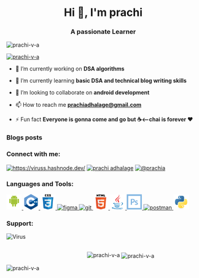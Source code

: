 <h1 align="center">Hi 👋, I'm prachi</h1>
<h3 align="center">A passionate Learner</h3>

<p align="left"> <img src="https://komarev.com/ghpvc/?username=prachi-v-a&label=Profile%20views&color=0e75b6&style=flat" alt="prachi-v-a" /> </p>

<p align="left"> <a href="https://github.com/ryo-ma/github-profile-trophy"><img src="https://github-profile-trophy.vercel.app/?username=prachi-v-a" alt="prachi-v-a" /></a> </p>

- 🔭 I’m currently working on **DSA algorithms**

- 🌱 I’m currently learning **basic DSA and technical blog writing skills**

- 👯 I’m looking to collaborate on **android development**

- 📫 How to reach me **prachiadhalage@gmail.com**

- ⚡ Fun fact **Everyone is gonna come and go but ☕<--chai is forever ❤**

### Blogs posts
<!-- BLOG-POST-LIST:START -->
<!-- BLOG-POST-LIST:END -->

<h3 align="left">Connect with me:</h3>
<p align="left">
<a href="https://dev.to/https://viruss.hashnode.dev/" target="blank"><img align="center" src="https://raw.githubusercontent.com/rahuldkjain/github-profile-readme-generator/master/src/images/icons/Social/devto.svg" alt="https://viruss.hashnode.dev/" height="30" width="40" /></a>
<a href="https://linkedin.com/in/prachi adhalage" target="blank"><img align="center" src="https://raw.githubusercontent.com/rahuldkjain/github-profile-readme-generator/master/src/images/icons/Social/linked-in-alt.svg" alt="prachi adhalage" height="30" width="40" /></a>
<a href="https://hashnode.com/@prachia" target="blank"><img align="center" src="https://raw.githubusercontent.com/rahuldkjain/github-profile-readme-generator/master/src/images/icons/Social/hashnode.svg" alt="@prachia" height="30" width="40" /></a>
</p>

<h3 align="left">Languages and Tools:</h3>
<p align="left"> <a href="https://developer.android.com" target="_blank" rel="noreferrer"> <img src="https://raw.githubusercontent.com/devicons/devicon/master/icons/android/android-original-wordmark.svg" alt="android" width="40" height="40"/> </a> <a href="https://www.w3schools.com/cpp/" target="_blank" rel="noreferrer"> <img src="https://raw.githubusercontent.com/devicons/devicon/master/icons/cplusplus/cplusplus-original.svg" alt="cplusplus" width="40" height="40"/> </a> <a href="https://www.w3schools.com/css/" target="_blank" rel="noreferrer"> <img src="https://raw.githubusercontent.com/devicons/devicon/master/icons/css3/css3-original-wordmark.svg" alt="css3" width="40" height="40"/> </a> <a href="https://www.figma.com/" target="_blank" rel="noreferrer"> <img src="https://www.vectorlogo.zone/logos/figma/figma-icon.svg" alt="figma" width="40" height="40"/> </a> <a href="https://git-scm.com/" target="_blank" rel="noreferrer"> <img src="https://www.vectorlogo.zone/logos/git-scm/git-scm-icon.svg" alt="git" width="40" height="40"/> </a> <a href="https://www.w3.org/html/" target="_blank" rel="noreferrer"> <img src="https://raw.githubusercontent.com/devicons/devicon/master/icons/html5/html5-original-wordmark.svg" alt="html5" width="40" height="40"/> </a> <a href="https://www.java.com" target="_blank" rel="noreferrer"> <img src="https://raw.githubusercontent.com/devicons/devicon/master/icons/java/java-original.svg" alt="java" width="40" height="40"/> </a> <a href="https://www.photoshop.com/en" target="_blank" rel="noreferrer"> <img src="https://raw.githubusercontent.com/devicons/devicon/master/icons/photoshop/photoshop-line.svg" alt="photoshop" width="40" height="40"/> </a> <a href="https://postman.com" target="_blank" rel="noreferrer"> <img src="https://www.vectorlogo.zone/logos/getpostman/getpostman-icon.svg" alt="postman" width="40" height="40"/> </a> <a href="https://www.python.org" target="_blank" rel="noreferrer"> <img src="https://raw.githubusercontent.com/devicons/devicon/master/icons/python/python-original.svg" alt="python" width="40" height="40"/> </a> </p>

<h3 align="left">Support:</h3>
<p><a href="https://www.buymeacoffee.com/Virus"> <img align="left" src="https://cdn.buymeacoffee.com/buttons/v2/default-yellow.png" height="50" width="210" alt="Virus" /></a></p><br><br>

<p><img align="left" src="https://github-readme-stats.vercel.app/api/top-langs?username=prachi-v-a&show_icons=true&locale=en&layout=compact" alt="prachi-v-a" /></p>

<p>&nbsp;<img align="center" src="https://github-readme-stats.vercel.app/api?username=prachi-v-a&show_icons=true&locale=en" alt="prachi-v-a" /></p>

<p><img align="center" src="https://github-readme-streak-stats.herokuapp.com/?user=prachi-v-a&" alt="prachi-v-a" /></p>


